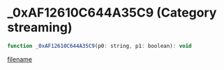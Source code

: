 # _0xAF12610C644A35C9 (Category streaming)

```js
function _0xAF12610C644A35C9(p0: string, p1: boolean): void
```

[filename](_0xAF12610C644A35C9_m.md ':include')